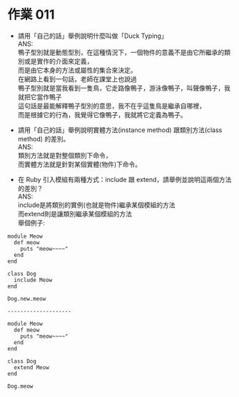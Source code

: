 # 作業 011

* 請用「自己的話」舉例說明什麼叫做「Duck Typing」<br />
ANS:<br />
鴨子型別就是動態型別，在這種情況下，一個物件的意義不是由它所繼承的類別或是實作的介面來定義，<br />
而是由它本身的方法或屬性的集合來決定。<br />
在網路上看到一句話，老師在課堂上也說過<br />
鴨子型別就是當我看到一隻鳥，它走路像鴨子，游泳像鴨子，叫聲像鴨子，我就把它當作鴨子<br />
這句話是最能解釋鴨子型別的意思，我不在乎這隻鳥是繼承自哪裡，<br />
而是根據它的行為，我覺得它像鴨子，我就將它定義為鴨子。<br />

* 請用「自己的話」舉例說明實體方法(instance method) 跟類別方法(class method) 的差別。<br />
ANS:<br />
類別方法就是對整個類別下命令，<br />
而實體方法就是針對某個實體(物件)下命令。<br />



* 在 Ruby 引入模組有兩種方式：include 跟 extend，請舉例並說明這兩個方法的差別？<br />
ANS:<br />
include是將類別的實例(也就是物件)繼承某個模組的方法<br />
而extend則是讓類別繼承某個模組的方法<br />
舉個例子:<br />
```
module Meow
  def meow
    puts "meow~~~~"
  end
end

class Dog
  include Meow
end

Dog.new.meow

--------------------

module Meow
  def meow
    puts "meow~~~~"
  end
end

class Dog
  extend Meow
end

Dog.meow

```
